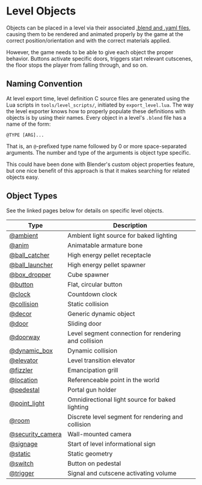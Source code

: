 # Level Objects

Objects can be placed in a level via their associated
[.blend and .yaml files](../file_formats.md), causing them to be rendered and
animated properly by the game at the correct position/orientation and with the
correct materials applied.

However, the game needs to be able to give each object the proper behavior.
Buttons activate specific doors, triggers start relevant cutscenes, the floor
stops the player from falling through, and so on.

## Naming Convention

At level export time, level definition C source files are generated using the
Lua scripts in `tools/level_scripts/`, initiated by `export_level.lua`. The way
the level exporter knows how to properly populate these definitions with objects
is by using their names. Every object in a level's `.blend` file has a name of
the form:
```
@TYPE [ARG]...
```

That is, an `@`-prefixed type name followed by 0 or more space-separated
arguments. The number and type of the arguments is object type specific.

This could have been done with Blender's custom object properties feature, but
one nice benefit of this approach is that it makes searching for related objects
easy.

## Object Types

See the linked pages below for details on specific level objects.

| Type                                     | Description                                          |
| ---------------------------------------- | ---------------------------------------------------- |
| [@ambient](./ambient.md)                 | Ambient light source for baked lighting              |
| [@anim](./anim.md)                       | Animatable armature bone                             |
| [@ball_catcher](./ball_catcher.md)       | High energy pellet receptacle                        |
| [@ball_launcher](./ball_launcher.md)     | High energy pellet spawner                           |
| [@box_dropper](./box_dropper.md)         | Cube spawner                                         |
| [@button](./button.md)                   | Flat, circular button                                |
| [@clock](./clock.md)                     | Countdown clock                                      |
| [@collision](./collision.md)             | Static collision                                     |
| [@decor](./decor.md)                     | Generic dynamic object                               |
| [@door](./door.md)                       | Sliding door                                         |
| [@doorway](./doorway.md)                 | Level segment connection for rendering and collision |
| [@dynamic_box](./dynamic_box.md)         | Dynamic collision                                    |
| [@elevator](./elevator.md)               | Level transition elevator                            |
| [@fizzler](./fizzler.md)                 | Emancipation grill                                   |
| [@location](./location.md)               | Referenceable point in the world                     |
| [@pedestal](./pedestal.md)               | Portal gun holder                                    |
| [@point_light](./point_light.md)         | Omnidirectional light source for baked lighting      |
| [@room](./room.md)                       | Discrete level segment for rendering and collision   |
| [@security_camera](./security_camera.md) | Wall-mounted camera                                  |
| [@signage](./signage.md)                 | Start of level informational sign                    |
| [@static](./static.md)                   | Static geometry                                      |
| [@switch](./switch.md)                   | Button on pedestal                                   |
| [@trigger](./trigger.md)                 | Signal and cutscene activating volume                |
